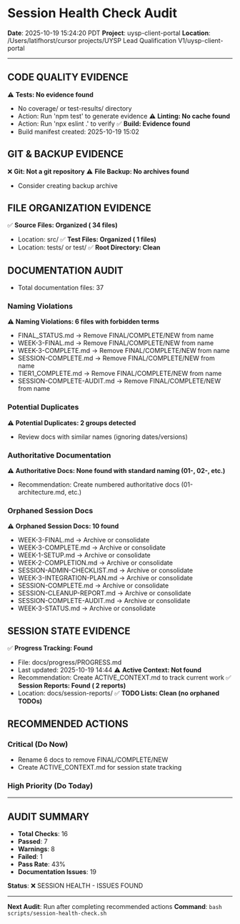 # Session Health Check Audit

**Date**: 2025-10-19 15:24:20 PDT
**Project**: uysp-client-portal
**Location**: /Users/latifhorst/cursor projects/UYSP Lead Qualification V1/uysp-client-portal

---


## CODE QUALITY EVIDENCE

⚠️  **Tests: No evidence found**
   - No coverage/ or test-results/ directory
   - Action: Run 'npm test' to generate evidence
⚠️  **Linting: No cache found**
   - Action: Run 'npx eslint .' to verify
✅ **Build: Evidence found**
   - Build manifest created: 2025-10-19 15:02

## GIT & BACKUP EVIDENCE

❌ **Git: Not a git repository**
⚠️  **File Backup: No archives found**
   - Consider creating backup archive

## FILE ORGANIZATION EVIDENCE

✅ **Source Files: Organized (      34 files)**
   - Location: src/
✅ **Test Files: Organized (       1 files)**
   - Location: tests/ or test/
✅ **Root Directory: Clean**

## DOCUMENTATION AUDIT

   - Total documentation files:       37
### Naming Violations

⚠️  **Naming Violations: 6 files with forbidden terms**
   - FINAL_STATUS.md → Remove FINAL/COMPLETE/NEW from name
   - WEEK-3-FINAL.md → Remove FINAL/COMPLETE/NEW from name
   - WEEK-3-COMPLETE.md → Remove FINAL/COMPLETE/NEW from name
   - SESSION-COMPLETE.md → Remove FINAL/COMPLETE/NEW from name
   - TIER1_COMPLETE.md → Remove FINAL/COMPLETE/NEW from name
   - SESSION-COMPLETE-AUDIT.md → Remove FINAL/COMPLETE/NEW from name

### Potential Duplicates

⚠️  **Potential Duplicates:        2 groups detected**
   - Review docs with similar names (ignoring dates/versions)

### Authoritative Documentation

⚠️  **Authoritative Docs: None found with standard naming (01-, 02-, etc.)**
   - Recommendation: Create numbered authoritative docs (01-architecture.md, etc.)

### Orphaned Session Docs

⚠️  **Orphaned Session Docs: 10 found**
   - WEEK-3-FINAL.md → Archive or consolidate
   - WEEK-3-COMPLETE.md → Archive or consolidate
   - WEEK-1-SETUP.md → Archive or consolidate
   - WEEK-2-COMPLETION.md → Archive or consolidate
   - SESSION-ADMIN-CHECKLIST.md → Archive or consolidate
   - WEEK-3-INTEGRATION-PLAN.md → Archive or consolidate
   - SESSION-COMPLETE.md → Archive or consolidate
   - SESSION-CLEANUP-REPORT.md → Archive or consolidate
   - SESSION-COMPLETE-AUDIT.md → Archive or consolidate
   - WEEK-3-STATUS.md → Archive or consolidate

## SESSION STATE EVIDENCE

✅ **Progress Tracking: Found**
   - File: docs/progress/PROGRESS.md
   - Last updated: 2025-10-19 14:44
⚠️  **Active Context: Not found**
   - Recommendation: Create ACTIVE_CONTEXT.md to track current work
✅ **Session Reports: Found (       2 reports)**
   - Location: docs/session-reports/
✅ **TODO Lists: Clean (no orphaned TODOs)**

## RECOMMENDED ACTIONS

### Critical (Do Now)

- Rename 6 docs to remove FINAL/COMPLETE/NEW
- Create ACTIVE_CONTEXT.md for session state tracking

### High Priority (Do Today)


---

## AUDIT SUMMARY

- **Total Checks**: 16
- **Passed**: 7
- **Warnings**: 8
- **Failed**: 1
- **Pass Rate**: 43%
- **Documentation Issues**: 19

**Status**: ❌ SESSION HEALTH - ISSUES FOUND

---

**Next Audit**: Run after completing recommended actions
**Command**: `bash scripts/session-health-check.sh`
